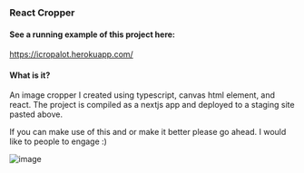 ### React Cropper

#### See a running example of this project here:
https://icropalot.herokuapp.com/

#### What is it?
An image cropper I created using typescript, canvas html element, and react. The project is compiled as a nextjs app and deployed to a staging site pasted above.

If you can make use of this and or make it better please go ahead. I would like to people to engage :)

![image](https://user-images.githubusercontent.com/37227196/224552159-b7aa9e9c-ba2b-4fad-ba34-3b361a1d1244.png)

